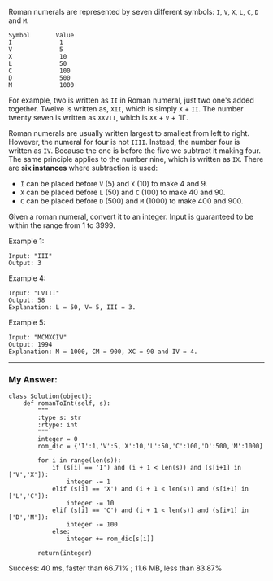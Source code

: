 Roman numerals are represented by seven different symbols: `I`, `V`, `X`, `L`, `C`, `D` and `M`.
```
Symbol       Value
I             1
V             5
X             10
L             50
C             100
D             500
M             1000
```
For example, two is written as `II` in Roman numeral, just two one's added together. 
Twelve is written as, `XII`, which is simply `X` + `II`. The number twenty seven is written as `XXVII`, which is `XX` + `V` + ´II`.

Roman numerals are usually written largest to smallest from left to right. However, the numeral for four is not `IIII`. 
Instead, the number four is written as `IV`. Because the one is before the five we subtract it making four. 
The same principle applies to the number nine, which is written as `IX`. There are **six instances** where subtraction is used:
- `I` can be placed before `V` (5) and `X` (10) to make 4 and 9. 
- `X` can be placed before `L` (50) and `C` (100) to make 40 and 90. 
- `C` can be placed before `D` (500) and `M` (1000) to make 400 and 900.

Given a roman numeral, convert it to an integer. Input is guaranteed to be within the range from 1 to 3999.

Example 1:
```
Input: "III"
Output: 3
```
Example 4:
```
Input: "LVIII"
Output: 58
Explanation: L = 50, V= 5, III = 3.
```
Example 5:
```
Input: "MCMXCIV"
Output: 1994
Explanation: M = 1000, CM = 900, XC = 90 and IV = 4.
```

---
### My Answer:
```
class Solution(object):
    def romanToInt(self, s):
        """
        :type s: str
        :rtype: int
        """
        integer = 0
        rom_dic = {'I':1,'V':5,'X':10,'L':50,'C':100,'D':500,'M':1000}
        
        for i in range(len(s)):
            if (s[i] == 'I') and (i + 1 < len(s)) and (s[i+1] in ['V','X']):
                integer -= 1
            elif (s[i] == 'X') and (i + 1 < len(s)) and (s[i+1] in ['L','C']):
                integer -= 10
            elif (s[i] == 'C') and (i + 1 < len(s)) and (s[i+1] in ['D','M']):
                integer -= 100
            else:
                integer += rom_dic[s[i]]
        
        return(integer)
```
Success: 40 ms, faster than 66.71% ; 11.6 MB, less than 83.87% 
